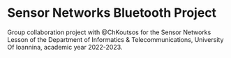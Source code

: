 # Sensor Networks Bluetooth Project

Group collaboration project with @ChKoutsos for the Sensor Networks Lesson of the Department of Informatics &amp; Telecommunications, University Of Ioannina, academic year 2022-2023.




